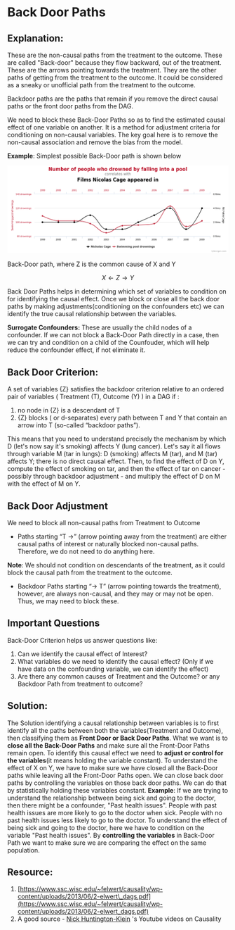 # Back Door Paths

## **Explanation:**

These are the non-causal paths from the treatment to the outcome. These are called "Back-door" because they flow backward, out of the treatment. These are the arrows pointing towards the treatment. They are the other paths of getting from the treatment to the outcome. It could be considered as a sneaky or unofficial path from the treatment to the outcome.

Backdoor paths are the paths that remain if you remove the direct causal paths or the front door paths from the DAG.

We need to block these Back-Door Paths so as to find the estimated causal effect of one variable on another. It is a method for adjustment criteria for conditioning on non-causal variables. The key goal here is to remove the non-causal association and remove the bias from the model.

**Example**: Simplest possible Back-Door path is shown below

![](../.gitbook/assets/image%20%2840%29.png)

Back-Door path, where Z is the common cause of X and Y

$$
X \leftarrow  Z  \rightarrow Y
$$

Back Door Paths helps in determining which set of variables to condition on for identifying the causal effect. Once we block or close all the back door paths by making adjustments\(conditioning on the confounders etc\) we can identify the true causal relationship between the variables.

**Surrogate Confounders:** These are usually the child nodes of a confounder. If we can not block a Back-Door Path directly in a case, then we can try and condition on a child of the Counfouder, which will help reduce the confounder effect, if not eliminate it.

## **Back Door Criterion:** 

A set of variables {Z} satisfies the backdoor criterion relative to an ordered pair of variables \( Treatment \(T\), Outcome \(Y\) \) in a DAG if : 

1. no node in {Z} is a descendant of T 
2. {Z} blocks \( or d-separates\) every path between T and Y that contain an arrow into T \(so-called “backdoor paths”\).

This means that you need to understand precisely the mechanism by which D \(let's now say it's smoking\) affects Y \(lung cancer\). Let's say it all flows through variable M \(tar in lungs\): D \(smoking\) affects M \(tar\), and M \(tar\) affects Y; there is no direct causal effect. Then, to find the effect of D on Y, compute the effect of smoking on tar, and then the effect of tar on cancer - possibly through backdoor adjustment - and multiply the effect of D on M with the effect of M on Y.

## **Back Door Adjustment**

We need to block all non-causal paths from Treatment to Outcome

* Paths starting “T -&gt;” \(arrow pointing away from the treatment\) are either causal paths of interest or naturally blocked non-causal paths. Therefore, we do not need to do anything here.

**Note**: We should not condition on descendants of the treatment, as it could block the causal path from the treatment to the outcome.

* Backdoor Paths starting “-&gt; T” \(arrow pointing towards the treatment\), however, are always non-causal, and they may or may not be open. Thus, we may need to block these.

## **Important Questions**

Back-Door Criterion helps us answer questions like:

1. Can we identify the causal effect of Interest?
2. What variables do we need to identify the causal effect? \(Only if we have data on the confounding variable, we can identify the effect\)
3. Are there any common causes of Treatment and the Outcome? or any Backdoor Path from treatment to outcome?

## **Solution**:

The Solution identifying a causal relationship between variables is to first identify all the paths between both the variables\(Treatment and Outcome\), then classifying them as **Front Door or Back Door Paths**. What we want is to **close all the Back-Door Paths** and make sure all the Front-Door Paths remain open. To identify this causal effect we need to **adjust or control for the variables**\(it means holding the variable constant\). To understand the effect of X on Y, we have to make sure we have closed all the Back-Door paths while leaving all the Front-Door Paths open. We can close back door paths by controlling the variables on those back door paths. We can do that by statistically holding these variables constant.  **Example**: If we are trying to understand the relationship between being sick and going to the doctor, then there might be a confounder, "Past health issues". People with past health issues are more likely to go to the doctor when sick. People with no past health issues less likely to go to the doctor. To understand the effect of being sick and going to the doctor, here we have to condition on the variable "Past health issues". By **controlling the variables** in Back-Door Path we want to make sure we are comparing the effect on the same population.

## **Resource**:

1. [https://www.ssc.wisc.edu/~felwert/causality/wp-content/uploads/2013/06/2-elwert\_dags.pdf](https://www.ssc.wisc.edu/~felwert/causality/wp-content/uploads/2013/06/2-elwert_dags.pdf)
2. A good source - [Nick Huntington-Klein](https://www.youtube.com/watch?v=eBij0BFc-RM&list=PLcTBLulJV_AKmUTH-nUsxxFyRQoWnUzxU) 's Youtube videos on Causality

